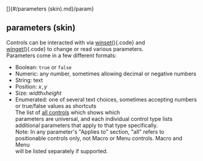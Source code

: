 []{#/parameters (skin).md}/param}    
## parameters (skin)    
Controls can be interacted with via [winset()](/proc/winset){.code} and    
[winget()](/proc/winset){.code} to change or read various parameters.    
Parameters come in a few different formats:    
-   Boolean: `true` or `false`    
-   Numeric: any number, sometimes allowing decimal or negative numbers    
-   String: text    
-   Position: *x*`,`*y*    
-   Size: *width*`x`*height*    
-   Enumerated: one of several text choices, sometimes accepting numbers    
    or true/false values as shortcuts    
The list of [all controls](/%7Bskin%7D/control) which shows which    
parameters are universal, and each individual control type lists    
additional parameters that apply to that type specifically.    
Note: In any parameter\'s \"Applies to\" section, \"all\" refers to    
positionable controls only, not Macro or Menu controls. Macro and Menu    
will be listed separately if supported.  